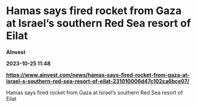 # Hamas says fired rocket from Gaza at Israel’s southern Red Sea resort of Eilat
**AInvest**

**2023-10-25 11:48**

**https://www.ainvest.com/news/hamas-says-fired-rocket-from-gaza-at-israel-s-southern-red-sea-resort-of-eilat-231010006d47c102ca6bce07/**

Hamas says fired rocket from Gaza at Israel’s southern Red Sea resort of Eilat